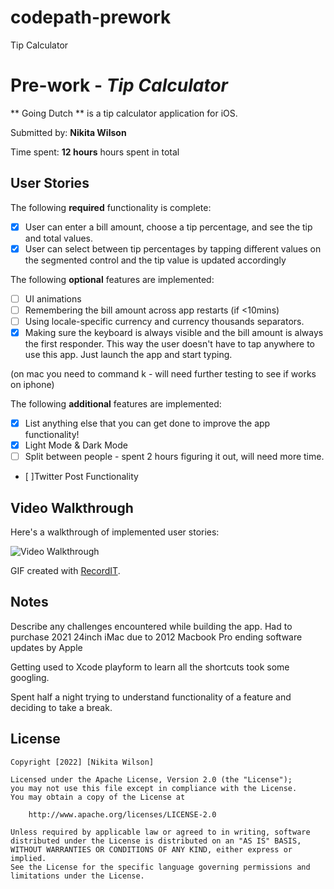 # codepath-prework
Tip Calculator

# Pre-work - *Tip Calculator*

** Going Dutch ** is a tip calculator application for iOS.

Submitted by: **Nikita Wilson**

Time spent: **12 hours** hours spent in total

## User Stories

The following **required** functionality is complete:

* [x] User can enter a bill amount, choose a tip percentage, and see the tip and total values.
* [x] User can select between tip percentages by tapping different values on the segmented control and the tip value is updated accordingly

The following **optional** features are implemented:

* [ ] UI animations
* [ ] Remembering the bill amount across app restarts (if <10mins)
* [ ] Using locale-specific currency and currency thousands separators.
* [x] Making sure the keyboard is always visible and the bill amount is always the first responder. This way the user doesn't have to tap anywhere to use this app. Just launch the app and start typing.

(on mac you need to command k - will need further testing to see if works on iphone)

The following **additional** features are implemented:

- [x] List anything else that you can get done to improve the app functionality!
- [x] Light Mode & Dark Mode
- [ ] Split between people - spent 2 hours figuring it out, will need more time.
- [ ]Twitter Post Functionality 

## Video Walkthrough

Here's a walkthrough of implemented user stories:

<img src='http://g.recordit.co/j47pkOxyQb.gif' title='Video Walkthrough' width='' alt='Video Walkthrough' />




GIF created with [RecordIT](https://recordit.co).

## Notes

Describe any challenges encountered while building the app.
Had to purchase 2021 24inch iMac due to 2012 Macbook Pro ending software updates by Apple

Getting used to Xcode playform to learn all the shortcuts took some googling.

Spent half a night trying to understand functionality of a feature and deciding to take a break.

## License

    Copyright [2022] [Nikita Wilson]

    Licensed under the Apache License, Version 2.0 (the "License");
    you may not use this file except in compliance with the License.
    You may obtain a copy of the License at

        http://www.apache.org/licenses/LICENSE-2.0

    Unless required by applicable law or agreed to in writing, software
    distributed under the License is distributed on an "AS IS" BASIS,
    WITHOUT WARRANTIES OR CONDITIONS OF ANY KIND, either express or implied.
    See the License for the specific language governing permissions and
    limitations under the License.
